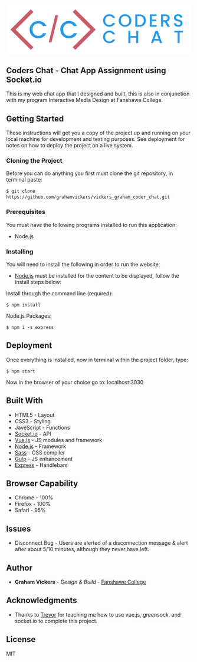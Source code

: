 ![](public/images/logo.svg)
## Coders Chat - Chat App Assignment using Socket.io

This is my web chat app that I designed and built, this is also in conjunction with my program Interactive Media Design at Fanshawe College. 

## Getting Started

These instructions will get you a copy of the project up and running on your local machine for development and testing purposes. See deployment for notes on how to deploy the project on a live system.

### Cloning the Project

Before you can do anything you first must clone the git repository, in terminal paste: 

```
$ git clone https://github.com/grahamvickers/vickers_graham_coder_chat.git
```

### Prerequisites

You must have the following programs installed to run this application: 

* Node.js

### Installing

You will need to install the following in order to run the website:

* [Node.js](https://nodejs.org/en/download/current/) must be installed for the content to be displayed, follow the install steps below:


Install through the command line (required):

```
$ npm install 
```

Node.js Packages:
```
$ npm i -s express
```

## Deployment

Once everything is installed, now in terminal within the project folder, type:

```
$ npm start
```

Now in the browser of your choice go to: localhost:3030

## Built With

* HTML5 - Layout
* CSS3 - Styling
* JaveScript - Functions
* [Socket.io](https://socket.io/) - API
* [Vue.js](https://vuejs.org/) - JS modules and framework
* [Node.js](https://nodejs.org/en/) - Framework
* [Sass](https://sass-lang.com/) - CSS compiler
* [Gulp](https://gulpjs.com/) - JS enhancement
* [Express](https://expressjs.com/) - Handlebars 

## Browser Capability 

* Chrome - 100%
* Firefox - 100%
* Safari - 95%

## Issues 

* Disconnect Bug - Users are alerted of a disconnection message & alert after about 5/10 minutes, although they never have left.

## Author

* **Graham Vickers** - *Design & Build* - [Fanshawe College](https://github.com/grahamvickers)

## Acknowledgments

* Thanks to [Trevor](https://github.com/Trevor-FanshaweC) for teaching me how to use vue.js, greensock, and socket.io to complete this project.

## License 
MIT

